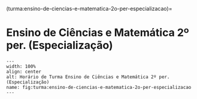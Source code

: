 (turma:ensino-de-ciencias-e-matematica-2o-per-especializacao)=

# Ensino de Ciências e Matemática 2º per. (Especialização)

```{figure} ../_static/img/turma/ensino-de-ciencias-e-matematica-2o-per-especializacao.png
---
width: 100%
align: center
alt: Horário de Turma Ensino de Ciências e Matemática 2º per. (Especialização)
name: fig:turma:ensino-de-ciencias-e-matematica-2o-per-especializacao
---
```

